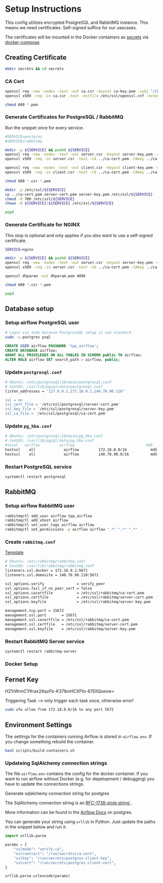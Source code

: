 # Setup Instructions

This config utilizes encrypted PostgreSQL and RabbitMQ instance. This means we need certificates.
Self-signed suffice for our usecases.

The certificates will be mounted in the Docker containers as [secrets](https://docs.docker.com/engine/swarm/secrets/) via [docker-compose](https://docs.docker.com/compose/compose-file/#secrets).

## Creating Certificate

```bash
mkdir secrets && cd secrets
```

### CA Cert

```bash
openssl req -new -nodes -text -out ca.csr -keyout ca-key.pem -subj "/CN=ca.ml.jku.at"
openssl x509 -req -in ca.csr -text -extfile /etc/ssl/openssl.cnf -extensions v3_ca -signkey ca-key.pem -out ca-cert.pem

chmod 600 *.pem
```

### Generate Certificates for PostgreSQL / RabbitMQ

Run the snippet once for every service.

```bash
#SERVICE=postgres
#SERVICE=rabbitmq

mkdir -p ${SERVICE} && pushd ${SERVICE}
openssl req -new -nodes -text -out server.csr -keyout server-key.pem -subj "/CN=demosite.ml.jku.at"
openssl x509 -req -in server.csr -text -CA ../ca-cert.pem -CAkey ../ca-key.pem -CAcreateserial -out server-cert.pem

openssl req -new -nodes -text -out client.csr -keyout client-key.pem -subj "/CN=${SERVICE}-client"
openssl x509 -req -in client.csr -text -CA ../ca-cert.pem -CAkey ../ca-key.pem -CAcreateserial -out client-cert.pem

chmod 600 *.csr *.pem

mkdir -p /etc/ssl/${SERVICE}
cp ../ca-cert.pem server-cert.pem server-key.pem /etc/ssl/${SERVICE}
chmod -R 700 /etc/ssl/${SERVICE}
chown -R ${SERVICE}:${SERVICE} /etc/ssl/${SERVICE}

popd
```

### Generate Certificate for NGINX

This stop is optional and only applies if you also want to use a self-signed certificate.

```bash
SERVICE=nginx

mkdir -p ${SERVICE} && pushd ${SERVICE}
openssl req -new -nodes -text -out server.csr -keyout server-key.pem -subj "/CN=demosite.ml.jku.at"
openssl x509 -req -in server.csr -text -CA ../ca-cert.pem -CAkey ../ca-key.pem -CAcreateserial -out server-cert.pem

openssl dhparam -out dhparam.pem 4096

chmod 600 *.csr *.pem

popd
```

## Database setup

### Setup airflow PostgreSQL user

```bash
# Login via sudo because PostgresSQL setup is non-standard
sudo -u postgres psql
```

```sql
CREATE USER airflow PASSWORD 'tpp_airflow';
CREATE DATABASE airflow;
GRANT ALL PRIVILEGES ON ALL TABLES IN SCHEMA public TO airflow;
ALTER ROLE airflow SET search_path = airflow, public;
```

### Update `postgresql.conf`

```bash
# Ubuntu: /etc/postgresql/10/main/postgresql.conf
# CentOS: /var/lib/pgsql/data/postgresql.conf
listen_addresses = '127.0.0.1,172.18.0.1,140.78.90.110"

ssl = on
ssl_cert_file = '/etc/ssl/postgresql/server-cert.pem'
ssl_key_file = '/etc/ssl/postgresql/server-key.pem'
ssl_ca_file = '/etc/ssl/postgresql/ca-cert.pem'
```

### Update `pg_hba.conf`

```bash
# Ubuntu: /etc/postgresql/10/main/pg_hba.conf
# CentOS: /var/lib/pgsql/data/pg_hba.conf
#local   airflow         airflow                                 md5
hostssl    all             airflow         172.18.0.0/16           md5  clientcert=1
hostssl    all             airflow         140.78.90.0/16          md5  clientcert=1
```

### Restart PostgreSQL service

```bash
systemctl restart postgresql
```

## RabbitMQ

### Setup airflow RabbitMQ user

```bash
rabbitmqctl add_user airflow tpp_airflow
rabbitmqctl add_vhost airflow
rabbitmqctl set_user_tags airflow airflow
rabbitmqctl set_permissions -p airflow airflow ".*" ".*" ".*"
```

### Create `rabbitmq.conf`

[Template](https://github.com/rabbitmq/rabbitmq-server/blob/master/docs/rabbitmq.conf.example)

```bash
# Ubuntu: /etc/rabbitmq/rabbitmq.conf
# CentOS: /var/lib/rabbitmq/rabbitmq.conf
listeners.ssl.docker = 172.18.0.1:5671
listeners.ssl.demosite = 140.78.90.110:5671

ssl_options.verify               = verify_peer
ssl_options.fail_if_no_peer_cert = false
ssl_options.cacertfile           = /etc/ssl/rabbitmq/ca-cert.pem
ssl_options.certfile             = /etc/ssl/rabbitmq/server-cert.pem
ssl_options.keyfile              = /etc/ssl/rabbitmq/server-key.pem

management.tcp.port = 15672
management.ssl.port       = 15671
management.ssl.cacertfile = /etc/ssl/rabbitmq/ca-cert.pem
management.ssl.certfile   = /etc/ssl/rabbitmq/server-cert.pem
management.ssl.keyfile    = /etc/ssl/rabbitmq/server-key.pem
```

### Restart RabbitMQ Server service

```bash
systemctl restart rabbitmq-server
```

### Docker Setup

## Fernet Key

H21rWrmCYKrax24qvFb-K37IbnHCXFfo-67EIIQxeow=

Triggering Task --> only trigger each task once, otherwise error!

```bash
sudo ufw allow from 172.18.0.0/16 to any port 5672
```

## Environment Settings

The settings for the containers running Airflow is stored in `airflow.env`. If you change something rebuild the container.

```bash
bash scripts/build-containers.sh
```

### Updateing SqlAlchemy connection strings

The file `airflow.env` contains the config for the docker container. If you want to run airflow without Docker (e.g. for depelopment / debugging) you have to update the connections strings.

Generate sqlalchemy connection string for postgres

The SqlAlchemy connection string is an [RFC-1738-style string`](https://www.urlencoder.io/learn/).

More information can be found in the [Airflow Docs](https://airflow.apache.org/howto/connection/postgres.html) on postgres.

You can generate your string using `urllib` in Python. Just update the paths in the snippet below and run it.

```python
import urllib.parse

params = {
    "sslmode": "verify-ca",
    "sslrootcert": "/run/secrets/ca-cert",
    "sslkey": "/run/secrets/postgres-client-key",
    "sslcert": "/run/secrets/postgres-client-cert",
}

urllib.parse.urlencode(params)
```
